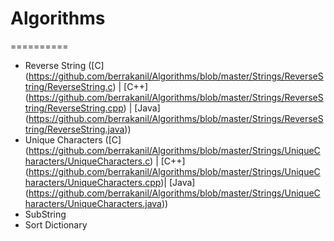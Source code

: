# Algorithms
==========

- Reverse String ([C] (https://github.com/berrakanil/Algorithms/blob/master/Strings/ReverseString/ReverseString.c) | [C++] (https://github.com/berrakanil/Algorithms/blob/master/Strings/ReverseString/ReverseString.cpp) | [Java] (https://github.com/berrakanil/Algorithms/blob/master/Strings/ReverseString/ReverseString.java))
- Unique Characters ([C] (https://github.com/berrakanil/Algorithms/blob/master/Strings/UniqueCharacters/UniqueCharacters.c) | [C++] (https://github.com/berrakanil/Algorithms/blob/master/Strings/UniqueCharacters/UniqueCharacters.cpp)| [Java] (https://github.com/berrakanil/Algorithms/blob/master/Strings/UniqueCharacters/UniqueCharacters.java))
- SubString
- Sort Dictionary

